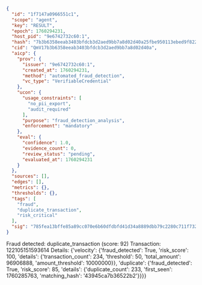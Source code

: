 ```json
{
  "id": "1f7147a0966551c1",
  "scope": "agent",
  "key": "RESULT",
  "epoch": 1760294231,
  "host_pid": "9e6742732c60:1",
  "hash": "7b3b6358eeab3403bfdcb3d2aed9bb7a8d02d40a25fbe950113ebed9f822d517",
  "cid": "QmV17b3b6358eeab3403bfdcb3d2aed9bb7a8d02d40a",
  "aicp": {
    "prov": {
      "issuer": "9e6742732c60:1",
      "created_at": 1760294231,
      "method": "automated_fraud_detection",
      "vc_type": "VerifiableCredential"
    },
    "ucon": {
      "usage_constraints": [
        "no_pii_export",
        "audit_required"
      ],
      "purpose": "fraud_detection_analysis",
      "enforcement": "mandatory"
    },
    "eval": {
      "confidence": 1.0,
      "evidence_count": 0,
      "review_status": "pending",
      "evaluated_at": 1760294231
    }
  },
  "sources": [],
  "edges": [],
  "metrics": {},
  "thresholds": {},
  "tags": [
    "fraud",
    "duplicate_transaction",
    "risk_critical"
  ],
  "sig": "785fea13bffe85a89cc070e6b60dfdbfd41d34a8889dbb79c2280c711f732a1a"
}
```

Fraud detected: duplicate_transaction (score: 92)
Transaction: 122105151593614
Details: {'velocity': {'fraud_detected': True, 'risk_score': 100, 'details': {'transaction_count': 234, 'threshold': 50, 'total_amount': 96906888, 'amount_threshold': 10000000}}, 'duplicate': {'fraud_detected': True, 'risk_score': 85, 'details': {'duplicate_count': 233, 'first_seen': 1760285763, 'matching_hash': '43945ca7b36522b2'}}}}